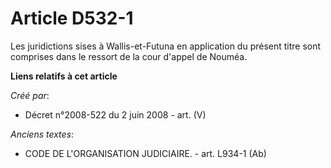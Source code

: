 # Article D532-1

Les juridictions sises à Wallis-et-Futuna en application du présent titre sont comprises dans le ressort de la cour d'appel
de Nouméa.

**Liens relatifs à cet article**

_Créé par_:

  - Décret n°2008-522 du 2 juin 2008 - art. (V)

_Anciens textes_:

  - CODE DE L'ORGANISATION JUDICIAIRE. - art. L934-1 (Ab)
